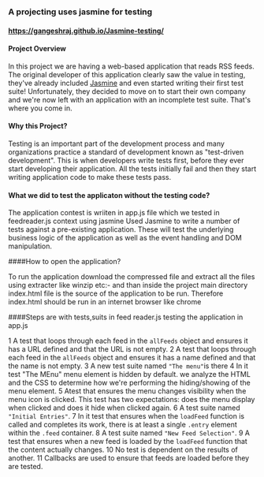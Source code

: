 ### A projecting uses jasmine for testing

#### https://gangeshraj.github.io/Jasmine-testing/

#### Project Overview

In this project we are having a web-based application that reads RSS feeds. The original developer of this application clearly saw the value in testing, they've already included [Jasmine](http://jasmine.github.io/) and even started writing their first test suite! Unfortunately, they decided to move on to start their own company and we're now left with an application with an incomplete test suite. That's where you come in.


#### Why this Project?

Testing is an important part of the development process and many organizations practice a standard of development known as "test-driven development". This is when developers write tests first, before they ever start developing their application. All the tests initially fail and then they start writing application code to make these tests pass.

#### What we did to test the applicaton without the testing code?

The application contest is wriiten in app.js file which we tested in feedreader.js context using jasmine
Used Jasmine to write a number of tests against a pre-existing application. These will test the underlying business logic of the application as well as the event handling and DOM manipulation.

####How to open the application?

To run the application download the compressed file and extract all the files using extracter like winzip etc:- and than inside the project main directory
index.html file is the source of the application to be run.
Therefore index.html should be run in an internet browser like chrome


####Steps  are with tests,suits in feed reader.js testing the application in app.js

1 A test that loops through each feed in the `allFeeds` object and ensures it has a URL defined and that the URL is not empty.
2 A test that loops through each feed in the `allFeeds` object and ensures it has a name defined and that the name is not empty.
3 A new test suite named `"The menu"`is there
4 In it test "The MEnu" menu element is hidden by default. we analyze the HTML and the CSS to determine how we're performing the hiding/showing of the menu element.
5 Atest that ensures the menu changes visibility when the menu icon is clicked. This test has two expectations: does the menu display when clicked and does it hide when clicked again.
6 A test suite named `"Initial Entries"`.
7 In it test that ensures when the `loadFeed` function is called and completes its work, there is at least a single `.entry` element within the `.feed` container.
8 A test suite named `"New Feed Selection"`.
9 A test that ensures when a new feed is loaded by the `loadFeed` function that the content actually changes.
10  No test is dependent on the results of another.
11 Callbacks are used to ensure that feeds are loaded before they are tested.
